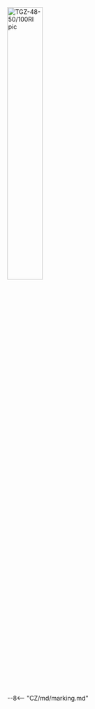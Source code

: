 <img src="../../../../../source/common/img/photo_TGZ-S-48-50_100RI.webp" alt="TGZ-48-50/100RI pic" style="width:40%;">

--8<-- "CZ/md/marking.md"
